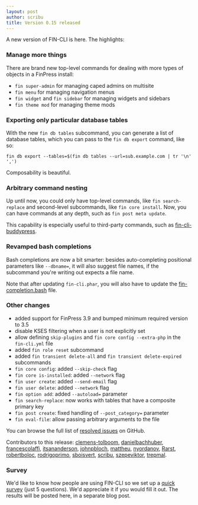 ```yaml
---
layout: post
author: scribu
title: Version 0.15 released
---
```

A new version of FIN-CLI is here. The highlights:

### Manage more things

There are brand new top-level commands for dealing with more types of objects in a FinPress install:

* `fin super-admin` for managing caped admins on multisite
* `fin menu` for managing navigation menus
* `fin widget` and `fin sidebar` for managing widgets and sidebars
* `fin theme mod` for managing theme mods

### Exporting only particular database tables

With the new `fin db tables` subcommand, you can generate a list of database tables, which you can pass to the `fin db export` command, like so:

	fin db export --tables=$(fin db tables --url=sub.example.com | tr '\n' ',')

Composability is beautiful.

### Arbitrary command nesting

Up until now, you could only have top-level commands, like `fin search-replace` and second-level subcommands, like `fin core install`. Now, you can have commands at any depth, such as `fin post meta update`.

This capability is especially useful to third-party commands, such as [fin-cli-buddypress][bp].

### Revamped bash completions

Bash completions are now a bit smarter: besides auto-completing positional parameters like `--dbname=`, it will also suggest file names, if the subcommand you're writing out expects a file name.

Note that after updating `fin-cli.phar`, you will also have to update the [fin-completion.bash][bash] file.

### Other changes

* added support for FinPress 3.9 and bumped minimum required version to 3.5
* disable KSES filtering when a user is not explicitly set
* allow defining `skip-plugins` and `fin core config --extra-php` in the `fin-cli.yml` file
* added `fin role reset` subcommand
* added `fin transient delete-all` and `fin transient delete-expired` subcommands
* `fin core config`: added `--skip-check` flag
* `fin core is-installed`: added `--network` flag
* `fin user create`: added `--send-email` flag
* `fin user delete`: added `--network` flag
* `fin option add`: added `--autoload=` parameter
* `fin search-replace`: now works with tables that have a composite primary key
* `fin post create`: fixed handling of `--post_category=` parameter
* `fin eval-file`: allow passing arbitrary arguments to the file

You can browse the full list of [resolved issues](https://github.com/fin-cli/fin-cli/issues?milestone=21&page=1&state=closed) on GitHub.

Contributors to this release: [clemens-tolboom](https://github.com/clemens-tolboom), [danielbachhuber](https://github.com/danielbachhuber), [francescolaffi](https://github.com/francescolaffi), [itsananderson](https://github.com/itsananderson), [johnpbloch](https://github.com/johnpbloch), [mattheu](https://github.com/mattheu), [nyordanov](https://github.com/nyordanov), [Rarst](https://github.com/Rarst), [robertboloc](https://github.com/robertboloc), [rodrigoprimo](https://github.com/rodrigoprimo), [sboisvert](https://github.com/sboisvert), [scribu](https://github.com/scribu), [szepeviktor](https://github.com/szepeviktor), [trepmal](https://github.com/trepmal). 

### Survey

We'd like to know how people are using FIN-CLI so we set up a [quick survey][survey] (just 5 questions). We'd appreciate it if you would fill it out. The results will be posted here, in a separate blog post.

[bash]: https://raw.githubusercontent.com/fin-cli/fin-cli/master/utils/fin-completion.bash
[bp]: https://github.com/boonebgorges/fin-cli-buddypress
[survey]: https://docs.google.com/forms/d/1oW7GHAoE4e1YMVWvbQlz3n_lziDdHQUlKeMm4x0_6XA/viewform
